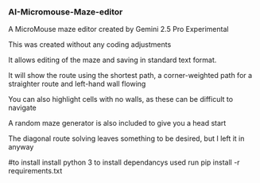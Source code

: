 ### AI-Micromouse-Maze-editor
A MicroMouse maze editor created by Gemini 2.5 Pro Experimental

This was created without any coding adjustments

It allows editing of the maze and saving in standard text format.

It will show the route using the shortest path, a corner-weighted path for a straighter route and left-hand wall flowing

You can also highlight cells with no walls, as these can be difficult to navigate

A random maze generator is also included to give you a head start

The diagonal route solving leaves something to be desired, but I left it in anyway

#to install 
install python 3
to install dependancys used run
pip install -r requirements.txt 
